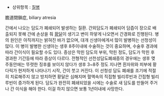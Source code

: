   * 상위항목 : [질병](%EC%A7%88%EB%B3%91.md)  

膽道閉鎖症, biliary atresia

간에서 나오는 담도가 폐쇄되어 발생하는 질환. 간외담도가 폐쇄되어 담즙이 장으로 배출되지 못해 간에 손상을 줘
[황달](%ED%99%A9%EB%8B%AC.md)이 생기고 변이 하얗게 나오면서 간경화로 진행된다. 병의 원인은 아직까지는 밝혀진 바가
없으며, 대개 신생아에게서 많이 발병하는 선청성이 많다. 이 병이 발병한 신생아는 생후 8주이내에 수술하는 것이 중요하며, 수술후 경과에
따라 간이식이 필요할 수도 있다. 증상은 막힌 담도의 부위, 막힌 정도, 담도가 막힌 후 경과한 기간등에 따라 증상이 다르다. 전형적인
선천성담도폐쇄증의 경우에는 생후 몆 주동안에는 뚜렷한 징후를 보이지 않다가 생후 3~8주 정도 지나면 흰자위와 피부에 황다릭가 현저하게
나타나기 시작, 간이 붓고 커진다. 이 선청성 담도 폐쇄를 조기에 적절히 치료해주지 않고 방치하면 황달은 심해지며 혈액속의 직접형 빌리루빈과
간접형 빌리루빈이 증가하게 된다. 담도가 완전히 폐쇄되었을 시에는 수술로 새 담도를 만들어 주거나 간 이식을 해야 한다. 이걸 하지 않으면
보통 1년이내에 사망한다.

